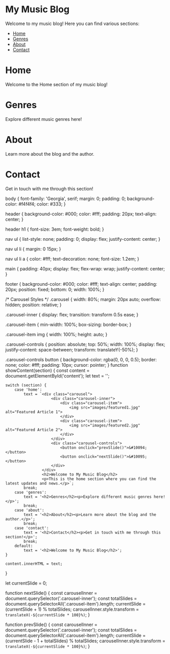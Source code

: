 # My Music Blog

Welcome to my music blog! Here you can find various sections:

- [Home](Home/README.md)
- [Genres](Genres/README.md)
- [About](About/README.md)
- [Contact](Contact/README.md)

# Home
Welcome to the Home section of my music blog!
# Genres
Explore different music genres here!
# About
Learn more about the blog and the author.
# Contact
Get in touch with me through this section!

body {
    font-family: 'Georgia', serif;
    margin: 0;
    padding: 0;
    background-color: #f4f4f4;
    color: #333;
}

header {
    background-color: #000;
    color: #fff;
    padding: 20px;
    text-align: center;
}

header h1 {
    font-size: 3em;
    font-weight: bold;
}

nav ul {
    list-style: none;
    padding: 0;
    display: flex;
    justify-content: center;
}

nav ul li {
    margin: 0 15px;
}

nav ul li a {
    color: #fff;
    text-decoration: none;
    font-size: 1.2em;
}

main {
    padding: 40px;
    display: flex;
    flex-wrap: wrap;
    justify-content: center;
}

footer {
    background-color: #000;
    color: #fff;
    text-align: center;
    padding: 20px;
    position: fixed;
    bottom: 0;
    width: 100%;
}

/* Carousel Styles */
.carousel {
    width: 80%;
    margin: 20px auto;
    overflow: hidden;
    position: relative;
}

.carousel-inner {
    display: flex;
    transition: transform 0.5s ease;
}

.carousel-item {
    min-width: 100%;
    box-sizing: border-box;
}

.carousel-item img {
    width: 100%;
    height: auto;
}

.carousel-controls {
    position: absolute;
    top: 50%;
    width: 100%;
    display: flex;
    justify-content: space-between;
    transform: translateY(-50%);
}

.carousel-controls button {
    background-color: rgba(0, 0, 0, 0.5);
    border: none;
    color: #fff;
    padding: 10px;
    cursor: pointer;
}
function showContent(section) {
    const content = document.getElementById('content');
    let text = '';

    switch (section) {
        case 'home':
            text = `<div class="carousel">
                        <div class="carousel-inner">
                            <div class="carousel-item">
                                <img src="images/featured1.jpg" alt="Featured Article 1">
                            </div>
                            <div class="carousel-item">
                                <img src="images/featured2.jpg" alt="Featured Article 2">
                            </div>
                        </div>
                        <div class="carousel-controls">
                            <button onclick="prevSlide()">&#10094;</button>
                            <button onclick="nextSlide()">&#10095;</button>
                        </div>
                    </div>
                    <h2>Welcome to My Music Blog</h2>
                    <p>This is the home section where you can find the latest updates and news.</p>`;
            break;
        case 'genres':
            text = '<h2>Genres</h2><p>Explore different music genres here!</p>';
            break;
        case 'about':
            text = '<h2>About</h2><p>Learn more about the blog and the author.</p>';
            break;
        case 'contact':
            text = '<h2>Contact</h2><p>Get in touch with me through this section!</p>';
            break;
        default:
            text = '<h2>Welcome to My Music Blog</h2>';
    }

    content.innerHTML = text;
}

let currentSlide = 0;

function nextSlide() {
    const carouselInner = document.querySelector('.carousel-inner');
    const totalSlides = document.querySelectorAll('.carousel-item').length;
    currentSlide = (currentSlide + 1) % totalSlides;
    carouselInner.style.transform = `translateX(-${currentSlide * 100}%)`;
}

function prevSlide() {
    const carouselInner = document.querySelector('.carousel-inner');
    const totalSlides = document.querySelectorAll('.carousel-item').length;
    currentSlide = (currentSlide - 1 + totalSlides) % totalSlides;
    carouselInner.style.transform = `translateX(-${currentSlide * 100}%)`;
}
